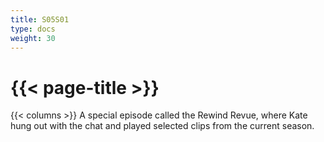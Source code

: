 ```yaml
---
title: S05S01
type: docs
weight: 30
---
```


# {{< page-title >}}

{{< columns >}}
A special episode called the Rewind Revue, where Kate hung out with the chat and played selected clips from the current season.
